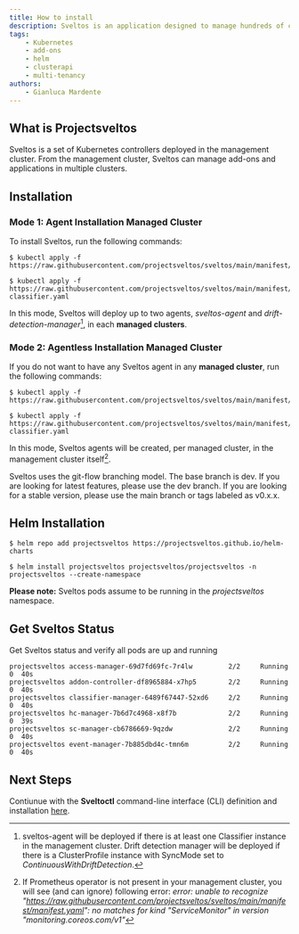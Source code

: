 ```yaml
---
title: How to install
description: Sveltos is an application designed to manage hundreds of clusters by providing declarative cluster APIs. Learn here how to install Sveltos.
tags:
    - Kubernetes
    - add-ons
    - helm
    - clusterapi
    - multi-tenancy
authors:
    - Gianluca Mardente
---
```


## What is Projectsveltos

Sveltos is a set of Kubernetes controllers deployed in the management cluster. From the management cluster, Sveltos can manage add-ons and applications in multiple clusters.

## Installation

### Mode 1: Agent Installation Managed Cluster

To install Sveltos, run the following commands:

```
$ kubectl apply -f https://raw.githubusercontent.com/projectsveltos/sveltos/main/manifest/manifest.yaml

$ kubectl apply -f https://raw.githubusercontent.com/projectsveltos/sveltos/main/manifest/default-classifier.yaml
```

In this mode, Sveltos will deploy up to two agents, *sveltos-agent* and *drift-detection-manager*[^1], in each **managed clusters**.

### Mode 2: Agentless Installation Managed Cluster

If you do not want to have any Sveltos agent in any **managed cluster**, run the following commands:

```
$ kubectl apply -f https://raw.githubusercontent.com/projectsveltos/sveltos/main/manifest/agents_in_mgmt_cluster_manifest.yaml

$ kubectl apply -f https://raw.githubusercontent.com/projectsveltos/sveltos/main/manifest/default-classifier.yaml
```

In this mode, Sveltos agents will be created, per managed cluster, in the management cluster itself[^2].

Sveltos uses the git-flow branching model. The base branch is dev. If you are looking for latest features, please use the dev branch. If you are looking for a stable version, please use the main branch or tags labeled as v0.x.x.

## Helm Installation

```
$ helm repo add projectsveltos https://projectsveltos.github.io/helm-charts

$ helm install projectsveltos projectsveltos/projectsveltos -n projectsveltos --create-namespace
```

**Please note:** Sveltos pods assume to be running in the *projectsveltos* namespace.

## Get Sveltos Status​

Get Sveltos status and verify all pods are up and running

```
projectsveltos access-manager-69d7fd69fc-7r4lw         2/2     Running   0  40s
projectsveltos addon-controller-df8965884-x7hp5        2/2     Running   0  40s
projectsveltos classifier-manager-6489f67447-52xd6     2/2     Running   0  40s
projectsveltos hc-manager-7b6d7c4968-x8f7b             2/2     Running   0  39s
projectsveltos sc-manager-cb6786669-9qzdw              2/2     Running   0  40s
projectsveltos event-manager-7b885dbd4c-tmn6m          2/2     Running   0  40s
```

## Next Steps

Contiunue with the **Sveltoctl** command-line interface (CLI) definition and installation [here](../sveltosctl/sveltosctl.md).

[^1]: sveltos-agent will be deployed if there is at least one Classifier instance in the management cluster. Drift detection manager will be deployed if there is a ClusterProfile instance with SyncMode set to *ContinuousWithDriftDetection*.
[^2]: If Prometheus operator is not present in your management cluster, you will see (and can ignore) following error: *error: unable to recognize "https://raw.githubusercontent.com/projectsveltos/sveltos/main/manifest/manifest.yaml": no matches for kind "ServiceMonitor" in version "monitoring.coreos.com/v1"*
